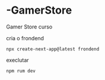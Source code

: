 # -GamerStore
 Gamer Store curso

 cria o frondend
 ```shell
 npx create-next-app@latest frondend 
 ```

 execlutar 
 ```shell
 npm rum dev
 ```